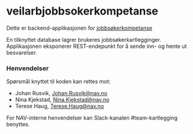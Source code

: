 # veilarbjobbsokerkompetanse

Dette er backend-applikasjonen for [jobbsøkerkompetanse](https://github.com/navikt/jobbsokerkompetanse)

En tilknyttet database lagrer brukeres jobbsøkerkartlegginger.
Applikasjonen eksponerer REST-endepunkt for å sende inn- og hente ut besvarelser.

### Henvendelser
Spørsmål knyttet til koden kan rettes mot:
 
* Johan Rusvik, Johan.Rusvik@nav.no
* Nina Kjekstad, Nina.Kjekstad@nav.no
* Terese Haug, Terese.Haug@nav.no

For NAV-interne henvendelser kan Slack-kanalen #team-kartlegging benyttes.

